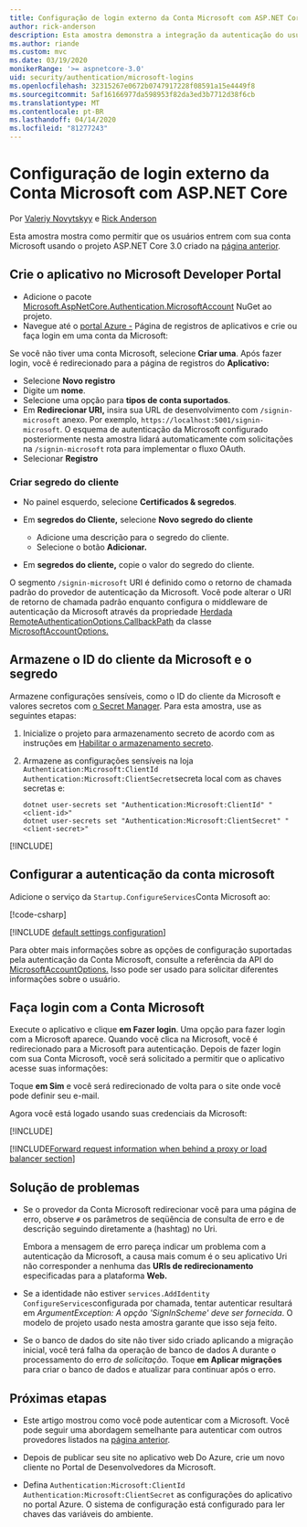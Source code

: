 ```yaml
---
title: Configuração de login externo da Conta Microsoft com ASP.NET Core
author: rick-anderson
description: Esta amostra demonstra a integração da autenticação do usuário da conta Microsoft em um aplicativo ASP.NET Core existente.
ms.author: riande
ms.custom: mvc
ms.date: 03/19/2020
monikerRange: '>= aspnetcore-3.0'
uid: security/authentication/microsoft-logins
ms.openlocfilehash: 32315267e0672b0747917228f08591a15e4449f8
ms.sourcegitcommit: 5af16166977da598953f82da3ed3b7712d38f6cb
ms.translationtype: MT
ms.contentlocale: pt-BR
ms.lasthandoff: 04/14/2020
ms.locfileid: "81277243"
---
```

# <a name="microsoft-account-external-login-setup-with-aspnet-core"></a>Configuração de login externo da Conta Microsoft com ASP.NET Core

Por [Valeriy Novytskyy](https://github.com/01binary) e [Rick Anderson](https://twitter.com/RickAndMSFT)

Esta amostra mostra como permitir que os usuários entrem com sua conta Microsoft usando o projeto ASP.NET Core 3.0 criado na [página anterior](xref:security/authentication/social/index).

## <a name="create-the-app-in-microsoft-developer-portal"></a>Crie o aplicativo no Microsoft Developer Portal

* Adicione o pacote [Microsoft.AspNetCore.Authentication.MicrosoftAccount](https://www.nuget.org/packages/Microsoft.AspNetCore.Authentication.MicrosoftAccount/) NuGet ao projeto.
* Navegue até o [portal Azure -](https://go.microsoft.com/fwlink/?linkid=2083908) Página de registros de aplicativos e crie ou faça login em uma conta da Microsoft:

Se você não tiver uma conta Microsoft, selecione **Criar uma**. Após fazer login, você é redirecionado para a página de registros do **Aplicativo:**

* Selecione **Novo registro**
* Digite um **nome**.
* Selecione uma opção para **tipos de conta suportados**.  <!-- Accounts for any org work with MS domain accounts. Most folks probably want the last option, personal MS accounts. It took 24 hours after setting this up for the keys to work -->
* Em **Redirecionar URI,** insira sua URL de desenvolvimento com `/signin-microsoft` anexo. Por exemplo, `https://localhost:5001/signin-microsoft`. O esquema de autenticação da Microsoft configurado posteriormente nesta amostra lidará automaticamente com solicitações na `/signin-microsoft` rota para implementar o fluxo OAuth.
* Selecionar **Registro**

### <a name="create-client-secret"></a>Criar segredo do cliente

* No painel esquerdo, selecione **Certificados & segredos**.
* Em **segredos do Cliente,** selecione **Novo segredo do cliente**

  * Adicione uma descrição para o segredo do cliente.
  * Selecione o botão **Adicionar.**

* Em **segredos do cliente,** copie o valor do segredo do cliente.

O segmento `/signin-microsoft` URI é definido como o retorno de chamada padrão do provedor de autenticação da Microsoft. Você pode alterar o URI de retorno de chamada padrão enquanto configura o middleware de autenticação da Microsoft através da propriedade [Herdada RemoteAuthenticationOptions.CallbackPath](/dotnet/api/microsoft.aspnetcore.authentication.remoteauthenticationoptions.callbackpath) da classe [MicrosoftAccountOptions.](/dotnet/api/microsoft.aspnetcore.authentication.microsoftaccount.microsoftaccountoptions)

## <a name="store-the-microsoft-client-id-and-secret"></a>Armazene o ID do cliente da Microsoft e o segredo

Armazene configurações sensíveis, como o ID do cliente da Microsoft e valores secretos com [o Secret Manager](xref:security/app-secrets). Para esta amostra, use as seguintes etapas:

1. Inicialize o projeto para armazenamento secreto de acordo com as instruções em [Habilitar o armazenamento secreto](xref:security/app-secrets#enable-secret-storage).
1. Armazene as configurações sensíveis na loja `Authentication:Microsoft:ClientId` `Authentication:Microsoft:ClientSecret`secreta local com as chaves secretas e:

    ```dotnetcli
    dotnet user-secrets set "Authentication:Microsoft:ClientId" "<client-id>"
    dotnet user-secrets set "Authentication:Microsoft:ClientSecret" "<client-secret>"
    ```

[!INCLUDE[](~/includes/environmentVarableColon.md)]

## <a name="configure-microsoft-account-authentication"></a>Configurar a autenticação da conta microsoft

Adicione o serviço da `Startup.ConfigureServices`Conta Microsoft ao:

[!code-csharp[](~/security/authentication/social/social-code/3.x/StartupMS3x.cs?name=snippet&highlight=10-14)]

[!INCLUDE [default settings configuration](includes/default-settings.md)]

Para obter mais informações sobre as opções de configuração suportadas pela autenticação da Conta Microsoft, consulte a referência da API do [MicrosoftAccountOptions.](/dotnet/api/microsoft.aspnetcore.builder.microsoftaccountoptions) Isso pode ser usado para solicitar diferentes informações sobre o usuário.

## <a name="sign-in-with-microsoft-account"></a>Faça login com a Conta Microsoft

Execute o aplicativo e clique **em Fazer login**. Uma opção para fazer login com a Microsoft aparece. Quando você clica na Microsoft, você é redirecionado para a Microsoft para autenticação. Depois de fazer login com sua Conta Microsoft, você será solicitado a permitir que o aplicativo acesse suas informações:

Toque **em Sim** e você será redirecionado de volta para o site onde você pode definir seu e-mail.

Agora você está logado usando suas credenciais da Microsoft:

[!INCLUDE[](includes/chain-auth-providers.md)]

[!INCLUDE[Forward request information when behind a proxy or load balancer section](includes/forwarded-headers-middleware.md)]

## <a name="troubleshooting"></a>Solução de problemas

* Se o provedor da Conta Microsoft redirecionar você para uma página de erro, observe `#` os parâmetros de seqüência de consulta de erro e de descrição seguindo diretamente a (hashtag) no Uri.

  Embora a mensagem de erro pareça indicar um problema com a autenticação da Microsoft, a causa mais comum é o seu aplicativo Uri não corresponder a nenhuma das **URIs de redirecionamento** especificadas para a plataforma **Web.**
* Se a identidade não estiver `services.AddIdentity` `ConfigureServices`configurada por chamada, tentar autenticar resultará em *ArgumentException: A opção 'SignInScheme' deve ser fornecida*. O modelo de projeto usado nesta amostra garante que isso seja feito.
* Se o banco de dados do site não tiver sido criado aplicando a migração inicial, você terá falha da operação de banco de dados A durante o processamento do erro *de solicitação.* Toque **em Aplicar migrações** para criar o banco de dados e atualizar para continuar após o erro.

## <a name="next-steps"></a>Próximas etapas

* Este artigo mostrou como você pode autenticar com a Microsoft. Você pode seguir uma abordagem semelhante para autenticar com outros provedores listados na [página anterior](xref:security/authentication/social/index).

* Depois de publicar seu site no aplicativo web Do Azure, crie um novo cliente no Portal de Desenvolvedores da Microsoft.

* Defina `Authentication:Microsoft:ClientId` `Authentication:Microsoft:ClientSecret` as configurações do aplicativo no portal Azure. O sistema de configuração está configurado para ler chaves das variáveis do ambiente.
